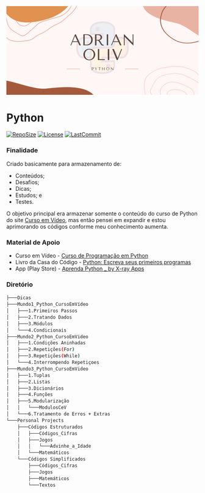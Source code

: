 [![AdrianOliv](https://github.com/AdrianOliv/Assets/blob/main/Imagens/20210601_190824.png)](https://github.com/AdrianOliv/Assets/blob/main/Imagens/20210601_190824.png)

# Python

[![RepoSize](https://img.shields.io/github/repo-size/AdrianOliv/Python?style=for-the-badge)](https://img.shields.io/github/repo-size/AdrianOliv/Python?style=for-the-badge)
[![License](https://img.shields.io/npm/l/react?color=blue&style=for-the-badge)](https://github.com/AdrianOliv/Python/blob/main/LICENSE)
[![LastCommit](https://img.shields.io/github/last-commit/AdrianOliv/Python?style=for-the-badge)](https://img.shields.io/github/last-commit/AdrianOliv/Python?style=for-the-badge)

### Finalidade

Criado basicamente para armazenamento de:
 - Conteúdos;
 - Desafios;
 - Dicas;
 - Estudos; e
 - Testes.

O objetivo principal era armazenar somente o conteúdo do curso de Python do site <a href="https://www.cursoemvideo.com">Curso em Vídeo</a>, mas então pensei em expandir e estou aprimorando os códigos conforme meu conhecimento aumenta.

### Material de Apoio
 - Curso em Vídeo - <a href="https://www.cursoemvideo.com/course/python-3-mundo-1/">Curso de Programação em Python</a>
 - Livro da Casa do Código - <a href="https://1drv.ms/b/s!AgKTGA-vRoG-hTlw60C0hdUmlZla">Python: Escreva seus primeiros programas</a>
 - App (Play Store) - <a href="https://play.google.com/store/apps/details?id=com.feteps.projeto.aprendapython&hl=pt_BR&gl=US">Aprenda Python _ by X-ray Apps</a>

### Diretório

```bash
├───Dicas
├───Mundo1_Python_CursoEmVídeo
│   ├───1.Primeiros Passos
│   ├───2.Tratando Dados
│   ├───3.Módulos
│   └───4.Condicionais
├───Mundo2_Python_CursoEmVideo
│   ├───1.Condições Aninhadas
│   ├───2.Repetições(For)
│   ├───3.Repetições(While)
│   └───4.Interrompendo Repetiçoes
├───Mundo3_Python_CursoEmVideo
│   ├───1.Tuplas
│   ├───2.Listas
│   ├───3.Dicionários
│   ├───4.Funções
│   ├───5.Modularização
│   │   └───ModulosCeV
│   └───6.Tratamento de Erros + Extras
└───Personal Projects
    ├───Códigos Estruturados
    │   ├───Códigos_Cifras
    │   ├───Jogos
    │   │   └───Advinhe_a_Idade
    │   └───Matemáticos
    └───Códigos Simplificados
        ├───Códigos_Cifras
        ├───Jogos
        ├───Matemáticos
        └───Textos
```
